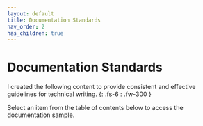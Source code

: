 ```yaml
---
layout: default
title: Documentation Standards
nav_order: 2
has_children: true
---
```


# Documentation Standards

I created the following content to provide consistent and effective guidelines for technical writing.
{: .fs-6 : .fw-300 }

Select an item from the table of contents below to access the documentation sample.

